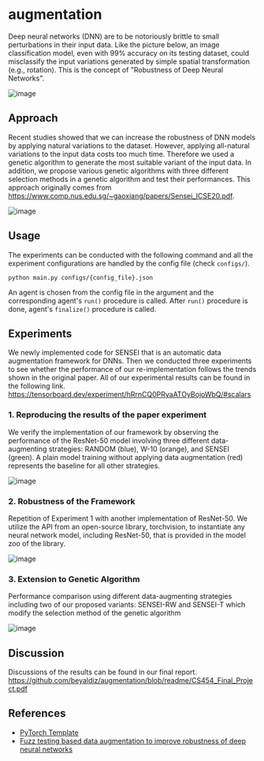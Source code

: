 # augmentation

Deep neural networks (DNN) are to be notoriously brittle to small perturbations in their input data. Like the picture below, an image classification model, even with 99% accuracy on its testing dataset, could misclassify the input variations generated by simple spatial transformation (e.g., rotation). This is the concept of "Robustness of Deep Neural Networks".

![image](https://user-images.githubusercontent.com/87184009/147413144-2891dec7-80fc-4932-a497-77286c999c0e.png)

## Approach

Recent studies showed that we can increase the robustness of DNN models by applying natural variations to the dataset. However, applying all-natural variations to the input data costs too much time. Therefore we used a genetic algorithm to generate the most suitable variant of the input data. In addition, we propose various genetic algorithms with three different selection methods in a genetic algorithm and test their performances. This approach originally comes from https://www.comp.nus.edu.sg/~gaoxiang/papers/Sensei_ICSE20.pdf.

![image](https://user-images.githubusercontent.com/87184009/147414351-592c69c8-0185-42e6-a651-788fce1a9887.png)

## Usage

The experiments can be conducted with the following command and all the experiment configurations are handled by the config file (check `configs/`).

```
python main.py configs/{config_file}.json
```

An agent is chosen from the config file in the argument and the corresponding agent's `run()` procedure is called.
After `run()` procedure is done, agent's `finalize()` procedure is called.

## Experiments

We newly implemented code for SENSEI that is an automatic data augmentation framework for DNNs. Then we conducted three experiments to see whether the performance of our re-implementation follows the trends shown in the original paper. All of our experimental results can be found in the following link.
https://tensorboard.dev/experiment/hRrnCQ0PRyaATOyBojoWbQ/#scalars

### 1. Reproducing the results of the paper experiment

We verify the implementation of our framework by observing the performance of the ResNet-50 model involving three different data-augmenting strategies: RANDOM (blue), W-10 (orange), and SENSEI (green). A plain model training without applying data augmentation (red) represents the baseline for all other strategies.

![image](https://user-images.githubusercontent.com/87184009/147414889-6de03247-f3ce-4ce3-9cdc-42bf328fd50e.png)

### 2. Robustness of the Framework

Repetition of Experiment 1 with another implementation of ResNet-50. We utilize the API from an open-source library, torchvision, to instantiate any neural network model, including ResNet-50, that is provided in the model zoo of the library.

![image](https://user-images.githubusercontent.com/87184009/147415242-e1b69571-98f2-4732-a96b-79394463a38a.png)

### 3. Extension to Genetic Algorithm

Performance comparison using different data-augmenting strategies including two of our proposed variants: SENSEI-RW and SENSEI-T which modify the selection method of the genetic algorithm

![image](https://user-images.githubusercontent.com/87184009/147415225-1ef89e9e-2244-4df6-a789-1e91079661b7.png)

## Discussion

Discussions of the results can be found in our final report. \
https://github.com/beyaldiz/augmentation/blob/readme/CS454_Final_Project.pdf

## References

- [PyTorch Template](https://github.com/moemen95/Pytorch-Project-Template)
- [Fuzz testing based data augmentation to improve robustness of deep neural networks](https://www.comp.nus.edu.sg/~gaoxiang/papers/Sensei_ICSE20.pdf)

